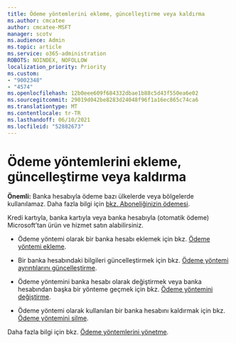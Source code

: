 ```yaml
---
title: Ödeme yöntemlerini ekleme, güncelleştirme veya kaldırma
ms.author: cmcatee
author: cmcatee-MSFT
manager: scotv
ms.audience: Admin
ms.topic: article
ms.service: o365-administration
ROBOTS: NOINDEX, NOFOLLOW
localization_priority: Priority
ms.custom:
- "9002348"
- "4574"
ms.openlocfilehash: 12b0eee609f684332dbae1b88c5d43f550ea6e02
ms.sourcegitcommit: 29019d042be8283d24048f96f1a16ec865c74ca6
ms.translationtype: MT
ms.contentlocale: tr-TR
ms.lasthandoff: 06/10/2021
ms.locfileid: "52882673"
---
```

# <a name="add-update-or-remove-payment-method"></a>Ödeme yöntemlerini ekleme, güncelleştirme veya kaldırma

**Önemli:** Banka hesabıyla ödeme bazı ülkelerde veya bölgelerde kullanılamaz. Daha fazla bilgi için [bkz. Aboneliğinizin ödemesi](/microsoft-365/commerce/billing-and-payments/pay-for-your-subscription). 

Kredi kartıyla, banka kartıyla veya banka hesabıyla (otomatik ödeme) Microsoft’tan ürün ve hizmet satın alabilirsiniz.

- Ödeme yöntemi olarak bir banka hesabı eklemek için bkz. [Ödeme yöntemi ekleme](/microsoft-365/commerce/billing-and-payments/manage-payment-methods#add-a-payment-method).

- Bir banka hesabındaki bilgileri güncelleştirmek için bkz. [Ödeme yöntemi ayrıntılarını güncelleştirme](/microsoft-365/commerce/billing-and-payments/manage-payment-methods#update-payment-method-details).

- Ödeme yöntemini banka hesabı olarak değiştirmek veya banka hesabından başka bir yönteme geçmek için bkz. [Ödeme yöntemini değiştirme](/microsoft-365/commerce/billing-and-payments/manage-payment-methods#replace-a-payment-method).

- Ödeme yöntemi olarak kullanılan bir banka hesabını kaldırmak için bkz. [Ödeme yöntemini silme](/microsoft-365/commerce/billing-and-payments/manage-payment-methods#delete-a-payment-method).

Daha fazla bilgi için bkz. [Ödeme yöntemlerini yönetme](/microsoft-365/commerce/billing-and-payments/manage-payment-methods).

